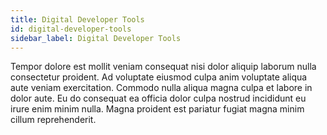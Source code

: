```yaml
---
title: Digital Developer Tools
id: digital-developer-tools
sidebar_label: Digital Developer Tools
---
```


<!-- @part src="../parts/digital-developer-tools/h1-digital-developer-tools-description.md" -->

Tempor dolore est mollit veniam consequat nisi dolor aliquip laborum nulla consectetur proident. Ad voluptate eiusmod culpa anim voluptate aliqua aute veniam exercitation. Commodo nulla aliqua magna culpa et labore in dolor aute. Eu do consequat ea officia dolor culpa nostrud incididunt eu irure enim minim nulla. Magna proident est pariatur fugiat magna minim cillum reprehenderit.
<!-- @/part -->

<!-- @part src="../parts/digital-developer-tools/h1-digital-developer-tools-body.md" -->
<!-- Your content goes here, replacing this comment -->
<!-- @/part -->

